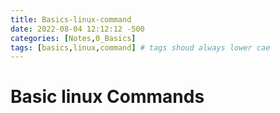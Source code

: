 ```yaml
---
title: Basics-linux-command
date: 2022-08-04 12:12:12 -500
categories: [Notes,0_Basics]
tags: [basics,linux,command] # tags shoud always lower cae
---
```


# Basic linux Commands